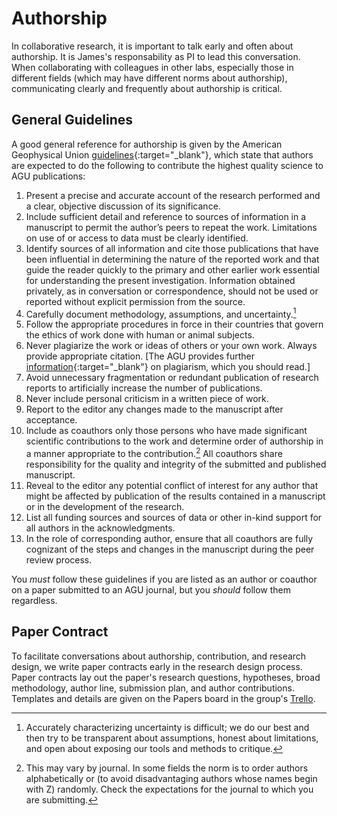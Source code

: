 # Authorship

In collaborative research, it is important to talk early and often about authorship.
It is James's responsability as PI to lead this conversation.
When collaborating with colleagues in other labs, especially those in different fields (which may have different norms about authorship), communicating clearly and frequently about authorship is critical.

## General Guidelines

A good general reference for authorship is given by the American Geophysical Union [guidelines](https://www.agu.org/Publish-with-AGU/Publish/Author-Resources/Policies/Scientific-ethics-policy){:target="_blank"}, which state that authors are expected to do the following to contribute the highest quality science to AGU publications:

1. Present a precise and accurate account of the research performed and a clear, objective discussion of its significance.
1. Include sufficient detail and reference to sources of information in a manuscript to permit the author’s peers to repeat the work. Limitations on use of or access to data must be clearly identified.
1. Identify sources of all information and cite those publications that have been influential in determining the nature of the reported work and that guide the reader quickly to the primary and other earlier work essential for understanding the present investigation. Information obtained privately, as in conversation or correspondence, should not be used or reported without explicit permission from the source.
1. Carefully document methodology, assumptions, and uncertainty.[^uncertainty]
1. Follow the appropriate procedures in force in their countries that govern the ethics of work done with human or animal subjects.
1. Never plagiarize the work or ideas of others or your own work. Always provide appropriate citation. [The AGU provides further [information](https://www.agu.org/Publish-with-AGU/Publish/Author-Resources/Policies/Scientific-ethics-policy){:target="_blank"} on plagiarism, which you should read.]
1. Avoid unnecessary fragmentation or redundant publication of research reports to artificially increase the number of publications.
1. Never include personal criticism in a written piece of work.
1. Report to the editor any changes made to the manuscript after acceptance.
1. Include as coauthors only those persons who have made significant scientific contributions to the work and determine order of authorship in a manner appropriate to the contribution.[^order] All coauthors share responsibility for the quality and integrity of the submitted and published manuscript.
1. Reveal to the editor any potential conflict of interest for any author that might be affected by publication of the results contained in a manuscript or in the development of the research.
1. List all funding sources and sources of data or other in-kind support for all authors in the acknowledgments.
1. In the role of corresponding author, ensure that all coauthors are fully cognizant of the steps and changes in the manuscript during the peer review process.

You *must* follow these guidelines if you are listed as an author or coauthor on a paper submitted to an AGU journal, but you *should* follow them regardless.

## Paper Contract

To facilitate conversations about authorship, contribution, and research design, we write paper contracts early in the research design process.
Paper contracts lay out the paper's research questions, hypotheses, broad methodology, author line, submission plan, and author contributions.
Templates and details are given on the Papers board in the group's [Trello](/toolkit/trello).

[^uncertainty]: Accurately characterizing uncertainty is difficult; we do our best and then try to be transparent about assumptions, honest about limitations, and open about exposing our tools and methods to critique.
[^order]: This may vary by journal. In some fields the norm is to order authors alphabetically or (to avoid disadvantaging authors whose names begin with Z) randomly. Check the expectations for the journal to which you are submitting.
